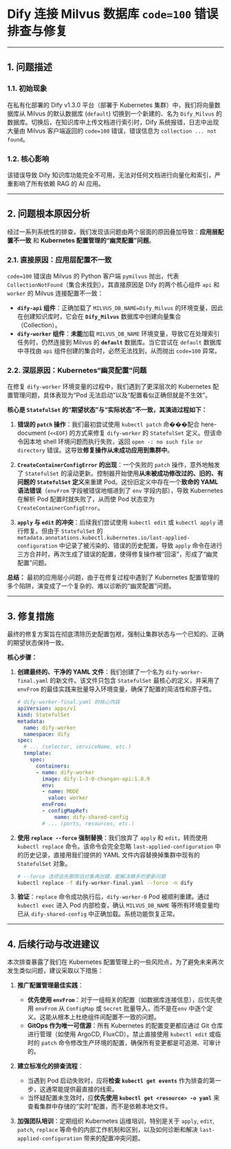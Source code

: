 # Dify 连接 Milvus 数据库 `code=100` 错误排查与修复

---

## 1. 问题描述

### 1.1. 初始现象

在私有化部署的 Dify v1.3.0 平台（部署于 Kubernetes 集群）中，我们将向量数据库从 Milvus 的默认数据库 (`default`) 切换到一个新建的、名为 `Dify_Milvus` 的数据库。切换后，在知识库中上传文档进行索引时，Dify 系统报错，日志中出现大量由 Milvus 客户端返回的 `code=100` 错误，错误信息为 `collection ... not found`。

### 1.2. 核心影响

该错误导致 Dify 知识库功能完全不可用，无法对任何文档进行向量化和索引，严重影响了所有依赖 RAG 的 AI 应用。

---

## 2. 问题根本原因分析

经过一系列系统性的排查，我们发现该问题由两个层面的原因叠加导致：**应用层配置不一致** 和 **Kubernetes 配置管理的“幽灵配置”问题**。

### 2.1. 直接原因：应用层配置不一致

`code=100` 错误由 Milvus 的 Python 客户端 `pymilvus` 抛出，代表 `CollectionNotFound`（集合未找到）。其直接原因是 Dify 的两个核心组件 `api` 和 `worker` 的 Milvus 连接配置不一致：

*   **`dify-api` 组件**：正确加载了 `MILVUS_DB_NAME=Dify_Milvus` 的环境变量，因此在创建知识库时，它会在 **`Dify_Milvus`** 数据库中创建向量集合（Collection）。
*   **`dify-worker` 组件**：**未能**加载 `MILVUS_DB_NAME` 环境变量，导致它在处理索引任务时，仍然连接到 Milvus 的 **`default`** 数据库。当它尝试在 `default` 数据库中寻找由 `api` 组件创建的集合时，必然无法找到，从而抛出 `code=100` 异常。

### 2.2. 深层原因：Kubernetes“幽灵配置”问题

在修复 `dify-worker` 环境变量的过程中，我们遇到了更深层次的 Kubernetes 配置管理问题，具体表现为“Pod 无法启动”以及“配置看似正确但就是不生效”。

**核心是 `StatefulSet` 的“期望状态”与“实际状态”不一致，其演进过程如下：**

1.  **错误的 `patch` 操作**：我们最初尝试使用 `kubectl patch` 命���配合 here-document (`<<EOF`) 的方式来修复 `dify-worker` 的 `StatefulSet` 定义。但该命令因本地 shell 环境问题而执行失败，返回 `open -: no such file or directory` 错误。这导致**修复操作从未成功应用到集群中**。

2.  **`CreateContainerConfigError` 的出现**：一个失败的 `patch` 操作，意外地触发了 `StatefulSet` 的滚动更新。控制器开始使用**从未被成功修改过的、旧的、有问题的 `StatefulSet` 定义**来重建 Pod。这份旧定义中存在一个**致命的 YAML 语法错误**（`envFrom` 字段被错误地缩进到了 `env` 字段内部），导致 Kubernetes 在解析 Pod 配置时就失败了，从而使 Pod 状态变为 `CreateContainerConfigError`。

3.  **`apply` 与 `edit` 的冲突**：后续我们尝试使用 `kubectl edit` 或 `kubectl apply` 进行修复。但由于 `StatefulSet` 的 `metadata.annotations.kubectl.kubernetes.io/last-applied-configuration` 中记录了被污染的、错误的历史配置，导致 `apply` 命令在进行三方合并时，再次生成了错误的配置，使得修复操作被“回滚”，形成了“幽灵配置”问题。

**总结：** 最初的应用层小问题，由于在修复过程中遇到了 Kubernetes 配置管理的多个陷阱，演变成了一个复杂的、难以诊断的“幽灵配置”问题。

---

## 3. 修复措施

最终的修复方案旨在彻底清除历史配置包袱，强制让集群状态与一个已知的、正确的期望状态保持一致。

**核心步骤：**

1.  **创建最终的、干净的 YAML 文件**：我们创建了一个名为 `dify-worker-final.yaml` 的新文件。该文件只包含 `StatefulSet` 最核心的定义，并采用了 `envFrom` 的最佳实践来批量导入环境变量，确保了配置的简洁性和原子性。

    ```yaml
    # dify-worker-final.yaml 的核心内容
    apiVersion: apps/v1
    kind: StatefulSet
    metadata:
      name: dify-worker
      namespace: dify
    spec:
      # ... (selector, serviceName, etc.)
      template:
        spec:
          containers:
          - name: dify-worker
            image: dify-1-3-0-changan-api:1.0.9
            env:
            - name: MODE
              value: worker
            envFrom:
            - configMapRef:
                name: dify-shared-config
            # ... (ports, resources, etc.)
    ```

2.  **使用 `replace --force` 强制替换**：我们放弃了 `apply` 和 `edit`，转而使用 `kubectl replace` 命令。该命令会完全忽略 `last-applied-configuration` 中的历史记录，直接用我们提供的 YAML 文件内容替换掉集群中现有的 `StatefulSet` 对象。

    ```bash
    # --force 选项会先删除旧对象再创建，能解决棘手的更新问题
    kubectl replace -f dify-worker-final.yaml --force -n dify
    ```

3.  **验证**：`replace` 命令成功执行后，`dify-worker-0` Pod 被顺利重建。通过 `kubectl exec` 进入 Pod 内部检查，确认 `MILVUS_DB_NAME` 等所有环境变量均已从 `dify-shared-config` 中正确加载。系统功能恢复正常。

---

## 4. 后续行动与改进建议

本次排查暴露了我们在 Kubernetes 配置管理上的一些风险点，为了避免未来再次发生类似问题，建议采取以下措施：

1.  **推广配置管理最佳实践**：
    *   **优先使用 `envFrom`**：对于一组相关的配置（如数据库连接信息），应优先使用 `envFrom` 从 `ConfigMap` 或 `Secret` 批量导入，而不是在`env` 中逐个定义。这能从根本上杜绝组件间配置不一致的问题。
    *   **GitOps 作为唯一可信源**：所有 Kubernetes 的配置变更都应通过 Git 仓库进行管理（如使用 ArgoCD, FluxCD）。禁止直接使用 `kubectl edit` 或临时的 `patch` 命令修改生产环境的配置，确保所有变更都是可追溯、可审计的。

2.  **建立标准化的排查流程**：
    *   当遇到 Pod 启动失败时，应将**检查 `kubectl get events`** 作为排查的第一步，这通常能提供最直接的线索。
    *   当怀疑配置未生效时，应**优先使用 `kubectl get <resource> -o yaml`** 来查看集群中存储的“实时”配置，而不是依赖本地文件。

3.  **加强团队培训**：定期组织 Kubernetes 运维培训，特别是关于 `apply`, `edit`, `patch`, `replace` 等命令的内部工作机制和区别，以及如何诊断和解决 `last-applied-configuration` 带来的配置冲突问题。
